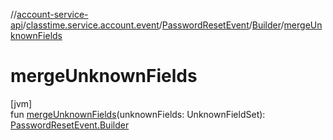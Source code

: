 //[account-service-api](../../../../index.md)/[classtime.service.account.event](../../index.md)/[PasswordResetEvent](../index.md)/[Builder](index.md)/[mergeUnknownFields](merge-unknown-fields.md)

# mergeUnknownFields

[jvm]\
fun [mergeUnknownFields](merge-unknown-fields.md)(unknownFields: UnknownFieldSet): [PasswordResetEvent.Builder](index.md)
